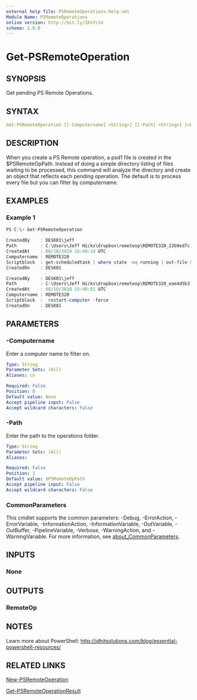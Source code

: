 ```yaml
---
external help file: PSRemoteOperations-help.xml
Module Name: PSRemoteOperations
online version: http://bit.ly/2KsYc14
schema: 2.0.0
---
```


# Get-PSRemoteOperation

## SYNOPSIS

Get pending PS Remote Operations.

## SYNTAX

```yaml
Get-PSRemoteOperation [[-Computername] <String>] [[-Path] <String>] [<CommonParameters>]
```

## DESCRIPTION

When you create a PS Remote operation, a psd1 file is created in the $PSRemoteOpPath. Instead of doing a simple directory listing of files waiting to be processed, this command will analyze the directory and create an object that reflects each pending operation. The default is to process every file but you can filter by computername.

## EXAMPLES

### Example 1

```powershell
PS C:\> Get-PSRemoteOperation

CreatedBy    : DESK01\jeff
Path         : C:\Users\Jeff Hicks\dropbox\remoteop\REMOTE320_23b9ed7c-9b2c-463d-9ea8-e121cf6d8da4.psd1
CreatedAt    : 08/10/2020 16:40:14 UTC
Computername : REMOTE320
Scriptblock  : get-scheduledtask | where state -eq running | out-file $env:userprofile\dropbox\work\running.txt
CreatedOn    : DESK01

CreatedBy    : DESK01\jeff
Path         : C:\Users\Jeff Hicks\dropbox\remoteop\REMOTE320_eae4d5b3-2700-4c98-9253-3d361df16863.psd1
CreatedAt    : 08/10/2020 15:40:01 UTC
Computername : REMOTE320
Scriptblock  :  restart-computer -force
CreatedOn    : DESK01
```

## PARAMETERS

### -Computername

Enter a computer name to filter on.

```yaml
Type: String
Parameter Sets: (All)
Aliases: cn

Required: False
Position: 0
Default value: None
Accept pipeline input: False
Accept wildcard characters: False
```

### -Path

Enter the path to the operations folder.

```yaml
Type: String
Parameter Sets: (All)
Aliases:

Required: False
Position: 1
Default value: $PSRemoteOpPath
Accept pipeline input: False
Accept wildcard characters: False
```

### CommonParameters

This cmdlet supports the common parameters: -Debug, -ErrorAction, -ErrorVariable, -InformationAction, -InformationVariable, -OutVariable, -OutBuffer, -PipelineVariable, -Verbose, -WarningAction, and -WarningVariable. For more information, see [about_CommonParameters](http://go.microsoft.com/fwlink/?LinkID=113216).

## INPUTS

### None

## OUTPUTS

### RemoteOp

## NOTES

Learn more about PowerShell:
http://jdhitsolutions.com/blog/essential-powershell-resources/

## RELATED LINKS

[New-PSRemoteOperation](New-PSRemoteOperation.md)

[Get-PSRemoteOperationResult](Get-PSRemoteOperationResult.md)
